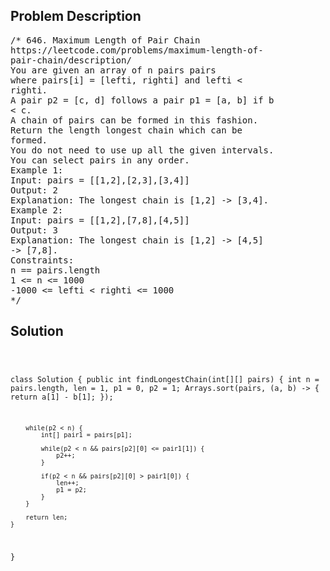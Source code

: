 <!--
<style>
  body { font-family: Arial, sans-serif; }
  .container { max-width: 100%; margin: 0 auto; padding: 10px; }
  .comment-block { max-width: 30%; background-color: #f9f9f9; padding: 10px; border-left: 5px solid #ccc; overflow-wrap: break-word; white-space: pre-wrap; }
  .code-block { background-color: #f4f4f4; padding: 10px; border: 1px solid #ddd; overflow-wrap: break-word; white-space: pre-wrap; }
</style>
-->

<div class='container'>
<h2>Problem Description</h2>
<div class='comment-block'>
<pre>
/* 646. Maximum Length of Pair Chain
https://leetcode.com/problems/maximum-length-of-
pair-chain/description/
You are given an array of n pairs pairs
where pairs[i] = [lefti, righti] and lefti <
righti.
A pair p2 = [c, d] follows a pair p1 = [a, b] if b
< c.
A chain of pairs can be formed in this fashion.
Return the length longest chain which can be
formed.
You do not need to use up all the given intervals.
You can select pairs in any order.
Example 1:
Input: pairs = [[1,2],[2,3],[3,4]]
Output: 2
Explanation: The longest chain is [1,2] -> [3,4].
Example 2:
Input: pairs = [[1,2],[7,8],[4,5]]
Output: 3
Explanation: The longest chain is [1,2] -> [4,5]
-> [7,8].
Constraints:
n == pairs.length
1 <= n <= 1000
-1000 <= lefti < righti <= 1000
*/
</pre>
</div>

<h2>Solution</h2>
<div class='code-block'>
<pre><code class='language-java'>

class Solution {
    public int findLongestChain(int[][] pairs) {
        int n = pairs.length, len = 1, p1 = 0, p2 = 1;
        Arrays.sort(pairs, (a, b) -> {
            return a[1] - b[1];
        });

        while(p2 < n) {
            int[] pair1 = pairs[p1];
            
            while(p2 < n && pairs[p2][0] <= pair1[1]) {
                p2++;
            }

            if(p2 < n && pairs[p2][0] > pair1[0]) {
                len++;
                p1 = p2;
            }
        }

        return len;
    }
}</code></pre>
</div>
</div>
